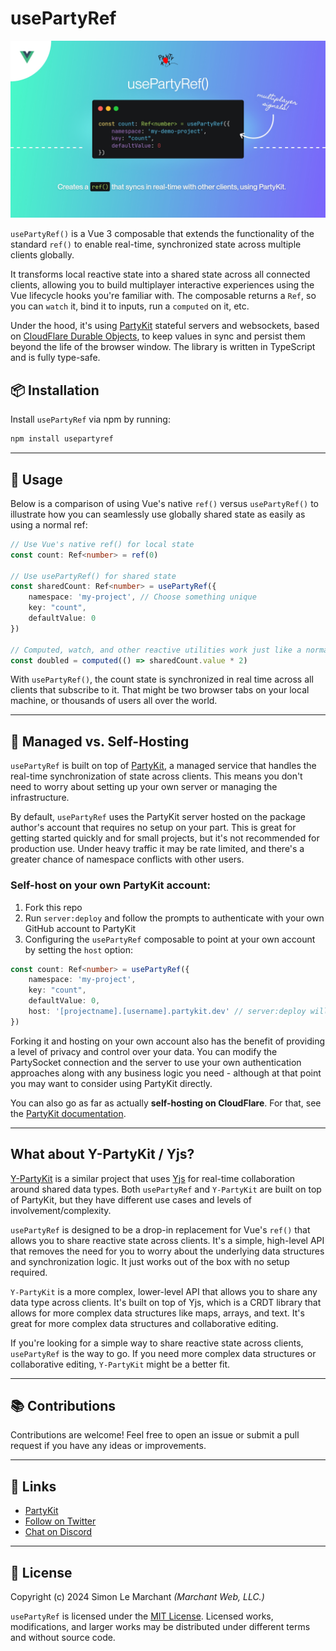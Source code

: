 # usePartyRef

![usePartyRef](https://github.com/marchantweb/usePartyRef/raw/main/cover.jpg)

`usePartyRef()` is a Vue 3 composable that extends the functionality of the standard `ref()` to enable real-time,
synchronized state across multiple clients globally.

It transforms local reactive state into a shared state across all connected clients, allowing you to
build multiplayer interactive experiences using the Vue lifecycle hooks you're familiar with. The composable returns a `Ref`, so you
can `watch` it, bind it to inputs, run a `computed` on it, etc.

Under the hood, it's using [PartyKit](https://www.partykit.io/) stateful servers and websockets, based
on [CloudFlare Durable Objects](https://developers.cloudflare.com/durable-objects/), to keep values in sync and persist them beyond the life of the browser window. The library is written in TypeScript and is fully type-safe.

## 📦 Installation

Install `usePartyRef` via npm by running:

```bash
npm install usepartyref
```

---

## 🚀 Usage

Below is a comparison of using Vue's native `ref()` versus `usePartyRef()` to illustrate how you can seamlessly use
globally shared state as easily as using a normal ref:

```ts
// Use Vue's native ref() for local state
const count: Ref<number> = ref(0)

// Use usePartyRef() for shared state
const sharedCount: Ref<number> = usePartyRef({
    namespace: 'my-project', // Choose something unique
    key: "count",
    defaultValue: 0
})

// Computed, watch, and other reactive utilities work just like a normal ref
const doubled = computed(() => sharedCount.value * 2)
```

With `usePartyRef()`, the count state is synchronized in real time across all clients that subscribe to it. That might
be two browser tabs on your local machine, or thousands of users all over the world.

---

## 🎈 Managed vs. Self-Hosting

`usePartyRef` is built on top of [PartyKit](https://www.partykit.io/), a managed service that handles the real-time
synchronization of state across clients. This means you don't need to worry about setting up your own server or managing
the infrastructure.

By default, `usePartyRef` uses the PartyKit server hosted on the package author's account that requires no setup on your part. This is great for getting started quickly and for small projects, but it's not recommended for production use. Under heavy traffic it may be rate limited, and there's a greater chance of namespace conflicts with other users.

### Self-host on your own PartyKit account:

1. Fork this repo
2. Run `server:deploy` and follow the prompts to authenticate with your own GitHub account to PartyKit
3. Configuring the `usePartyRef` composable to point at your own account by setting the `host` option:

```ts
const count: Ref<number> = usePartyRef({
    namespace: 'my-project',
    key: "count",
    defaultValue: 0,
    host: '[projectname].[username].partykit.dev' // server:deploy will give you this URL
})
```
Forking it and hosting on your own account also has the benefit of providing a level of privacy and control over your data. You can modify the PartySocket connection and the server to use your own authentication approaches along with any business logic you need - although at that point you may want to consider using PartyKit directly.

You can also go as far as actually **self-hosting on CloudFlare**. For that, see
the [PartyKit documentation](https://docs.partykit.io/guides/deploy-to-cloudflare/).

---

## What about Y-PartyKit / Yjs?

[Y-PartyKit](https://docs.partykit.io/reference/y-partykit-api/) is a similar project that uses [Yjs](https://yjs.dev/) for real-time collaboration around shared data types. Both `usePartyRef` and `Y-PartyKit` are built on top of PartyKit, but they have different use cases and levels of involvement/complexity.

`usePartyRef` is designed to be a drop-in replacement for Vue's `ref()` that allows you to share reactive state across clients. It's a simple, high-level API that removes the need for you to worry about the underlying data structures and synchronization logic. It just works out of the box with no setup required.

`Y-PartyKit` is a more complex, lower-level API that allows you to share any data type across clients. It's built on top of Yjs, which is a CRDT library that allows for more complex data structures like maps, arrays, and text. It's great for more complex data structures and collaborative editing.

If you're looking for a simple way to share reactive state across clients, `usePartyRef` is the way to go. If you need more complex data structures or collaborative editing, `Y-PartyKit` might be a better fit.

---

## 📚 Contributions

Contributions are welcome! Feel free to open an issue or submit a pull request if you have any ideas or improvements.

---

## 🔗 Links

- [PartyKit](https://partykit.io/)
- [Follow on Twitter](https://twitter.com/marchantweb)
- [Chat on Discord](https://discordapp.com/users/1165287468568944640)

---

## 📄 License

Copyright (c) 2024 Simon Le Marchant _(Marchant Web, LLC.)_

`usePartyRef` is licensed under the [MIT License](https://github.com/vuexyz/vuexyz/blob/main/LICENSE). Licensed works,
modifications, and larger works may be distributed under different terms and without source code.

